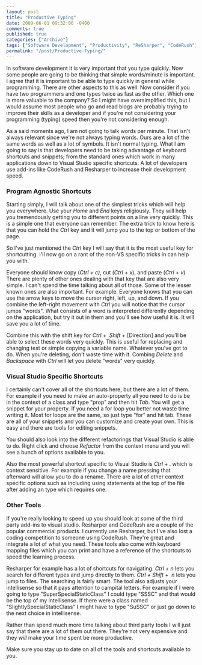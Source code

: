 ```yaml
---
layout: post
title: "Productive Typing"
date: 2009-06-01 09:32:00 -0400
comments: true
published: true
categories: ["Archive"]
tags: ["Software Development", "Productivity", "ReSharper", "CodeRush"]
permalink: "/post/Productive-Typing/"
---
```


<p>In software development it is very important that you type quickly. Now some people are going to be thinking that simple words/minute is important. I agree that it is important to be able to type quickly in general while programming. There are other aspects to this as well. Now consider if you have two programmers and one types twice as fast as the other. Which one is more valuable to the company? So I might have oversimplified this, but I would assume most people who go and read blogs are probably trying to improve their skills as a developer and if you're not considering your programming (typing) speed then you're not considering enough.</p>
<p>As a said moments ago, I am not going to talk words per minute. That isn't always relevant since we're not always typing words. Ours are a lot of the same words as well as a lot of symbols. It isn't normal typing. What I am going to say is that developers need to be taking advantage of keyboard shortcuts and snippets; from the standard ones which work in many applications down to Visual Studio specific shortcuts. A lot of developers use add-ins like CodeRush and Resharper to increase their development speed.</p>
<h3>Program Agnostic Shortcuts</h3>
<p>Starting simply, I will talk about one of the simplest tricks which will help you everywhere. Use your <em>Home</em> and <em>End</em> keys religiously. They will help you tremendously getting you to different points on a line very quickly. This is a simple one that everyone can remember. The extra trick to know here is that you can hold the <em>Ctrl</em> key and it will jump you to the top or bottom of the page.</p>
<p>So I've just mentioned the <em>Ctrl</em> key I will say that it is the most useful key for shortcutting. I'll now go on a rant of the non-VS specific tricks in can help you with.</p>
<p>Everyone should know copy (<em>Ctrl + c)</em>, cut (<em>Ctrl + x</em>), and paste (<em>Ctrl + v</em>) There are plenty of other ones dealing with that key that are also very simple. I can't spend the time talking about all of those. Some of the lesser known ones are also important. For example. Everyone knows that you can use the arrow keys to move the cursor right, left, up, and down. If you combine the left-right movement with <em>Ctrl</em> you will notice that the cursor jumps "words". What consists of a word is interpreted differently depending on the application, but try it out in them and you'll see how useful it is. It will save you a lot of time.</p>
<p>Combine this with the shift key for <em>Ctrl</em> +<em>&nbsp; Shift</em> + [Direction] and you'll be able to select these words very quickly. This is useful for replacing and changing test or simple copying a variable name. Whatever you've got to do. When you're deleting, don't waste time with it. Combing <em>Delete</em> and <em>Backspace</em> with <em>Ctrl</em> will let you delete "words" very quickly.</p>
<h3>Visual Studio Specific Shortcuts</h3>
<p>I certainly can't cover all of the shortcuts here, but there are a lot of them. For example if you need to make an auto-property all you need to do is be in the context of a class and type "prop" and then hit <em>Tab</em>. You will get a snippet for your property. If you need a for loop you better not waste time writing it. Most for loops are the same, so just type "for" and hit tab. These are all of your snippets and you can customize and create your own. This is easy and there are tools for editing snippets.</p>
<p>You should also look into the different refactorings that Visual Studio is able to do. Right click and choose <em>Refactor</em> from the context menu and you will see a bunch of options available to you.</p>
<p>Also the most powerful shortcut specific to Visual Studio is <em>Ctrl</em> + . which is context sensitive. For example if you change a name pressing that afterward will allow you to do a rename. There are a lot of other context specific options such as including using statements at the top of the file after adding an type which requires one.</p>
<h3>Other Tools</h3>
<p>If you're really looking to speed up you should look at some of the third party add-ins to visual studio. Resharper and CodeRush are a couple of the popular commercial products. I currently use Resharper, but I've also lost a coding competition to someone using CodeRush. They're great and integrate a lot of what you need. These tools also come with keyboard mapping files which you can print and have a reference of the shortcuts to speed the learning process.</p>
<p>Resharper for example has a lot of shortcuts for navigating. <em>Ctrl </em>+ <em>n</em> lets you search for different types and jump directly to them. <em>Ctrl + Shift</em> +<em>&nbsp; n</em> lets you jump to files. The searching is fairly smart. The tool also adjusts your intellisense so that it pays attention to campital letters. For example if I were going to type "SuperSpecialStaticClass" I could type "SSSC" and that would be the top of my intellisense. If there were a class named "SlightlySpecialStaticClass" I might have to type "SuSSC" or just go down to the next choice in intellisense.</p>
<p>Rather than spend much more time talking about third party tools I will just say that there are a lot of them out there. They're not very expensive and they <em>will</em> make your time spent be more productive.</p>
<p>Make sure you stay up to date on all of the tools and shortcuts available to you.</p>

